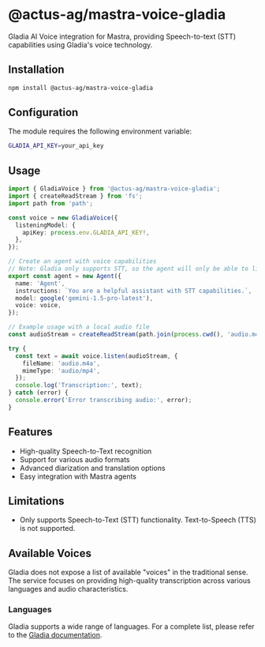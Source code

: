 # @actus-ag/mastra-voice-gladia

Gladia AI Voice integration for Mastra, providing Speech-to-text (STT) capabilities using Gladia's voice technology.

## Installation

```bash
npm install @actus-ag/mastra-voice-gladia
```

## Configuration

The module requires the following environment variable:

```bash
GLADIA_API_KEY=your_api_key
```

## Usage

```typescript
import { GladiaVoice } from '@actus-ag/mastra-voice-gladia';
import { createReadStream } from 'fs';
import path from 'path';

const voice = new GladiaVoice({
  listeningModel: {
    apiKey: process.env.GLADIA_API_KEY!,
  },
});

// Create an agent with voice capabilities
// Note: Gladia only supports STT, so the agent will only be able to listen.
export const agent = new Agent({
  name: 'Agent',
  instructions: `You are a helpful assistant with STT capabilities.`,
  model: google('gemini-1.5-pro-latest'),
  voice: voice,
});

// Example usage with a local audio file
const audioStream = createReadStream(path.join(process.cwd(), 'audio.m4a'));

try {
  const text = await voice.listen(audioStream, {
    fileName: 'audio.m4a',
    mimeType: 'audio/mp4',
  });
  console.log('Transcription:', text);
} catch (error) {
  console.error('Error transcribing audio:', error);
}
```

## Features

- High-quality Speech-to-Text recognition
- Support for various audio formats
- Advanced diarization and translation options
- Easy integration with Mastra agents

## Limitations

- Only supports Speech-to-Text (STT) functionality. Text-to-Speech (TTS) is not supported.

## Available Voices

Gladia does not expose a list of available "voices" in the traditional sense. The service focuses on providing high-quality transcription across various languages and audio characteristics.

### Languages

Gladia supports a wide range of languages. For a complete list, please refer to the [Gladia documentation](https://docs.gladia.io/).

